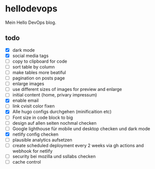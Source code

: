 # hellodevops

Mein Hello DevOps blog.

## todo

- [x] dark mode
- [x] social media tags
- [ ] copy to clipboard for code
- [ ] sort table by column
- [ ] make tables more beatiful
- [ ] pagination on posts page
- [ ] enlarge images
- [ ] use different sizes of images for preview and enlarge
- [ ] initial content (home, privary impressum)
- [x] enable email
- [ ] link cvisit color fixen
- [x] Alle hugo configs durchgehen (minificaition etc)
- [ ] Font size in code block to big
- [ ] design auf allen seiten nochmal checken
- [ ] Google lighthouse für mobile und desktop checken und dark mode
- [x] netlify config checken
- [ ] plausible analytics aufsetzen
- [ ] create scheduled deployment every 2 weeks via gh actions and webhook for netlify
- [ ] security bei mozilla und ssllabs checken
- [ ] cache control
